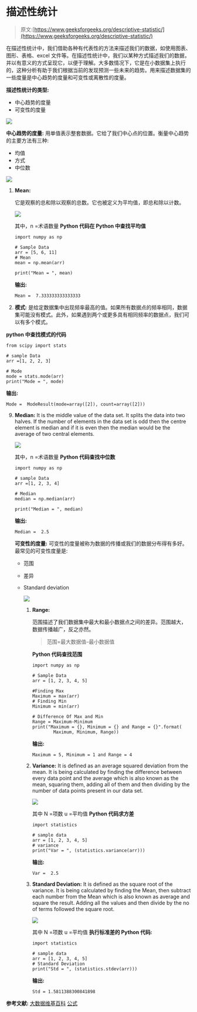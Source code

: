 # 描述性统计

> 原文:[https://www.geeksforgeeks.org/descriptive-statistic/](https://www.geeksforgeeks.org/descriptive-statistic/)

在描述性统计中，我们借助各种有代表性的方法来描述我们的数据，如使用图表、图形、表格、excel 文件等。在描述性统计中，我们以某种方式描述我们的数据，并以有意义的方式呈现它，以便于理解。大多数情况下，它是在小数据集上执行的，这种分析有助于我们根据当前的发现预测一些未来的趋势。用来描述数据集的一些度量是中心趋势的度量和可变性或离散性的度量。

**描述性统计的类型:**

*   中心趋势的度量
*   可变性的度量

![](img/70ff716040446f388049b21f98533561.png)

**中心趋势的度量:**
用单值表示整套数据。它给了我们中心点的位置。衡量中心趋势的主要方法有三种:

*   均值
*   方式
*   中位数

![](img/ac1ac1f2ef48a108c22a76ae841855a8.png)

1.  **Mean:**

    它是观察的总和除以观察的总数。它也被定义为平均值，即总和除以计数。

    ![](img/732324b34f649d5d490a32f75b08d7f1.png)

    其中，n =术语数量
    **Python 代码在 Python 中查找平均值**

    ```
    import numpy as np

    # Sample Data
    arr = [5, 6, 11]      
    # Mean
    mean = np.mean(arr)      

    print("Mean = ", mean)
    ```

    **输出:**

    ```
    Mean =  7.333333333333333

    ```

2.  **模式:**
    是给定数据集中出现频率最高的值。如果所有数据点的频率相同，数据集可能没有模式。此外，如果遇到两个或更多具有相同频率的数据点，我们可以有多个模式。

**python 中查找模式的代码**

```
from scipy import stats

# sample Data
arr =[1, 2, 2, 3]     

# Mode
mode = stats.mode(arr)      
print("Mode = ", mode)
```

**输出:**

```
Mode =  ModeResult(mode=array([2]), count=array([2]))
```

9.  **Median:**
    It is the middle value of the data set. It splits the data into two halves. If the number of elements in the data set is odd then the centre element is median and if it is even then the median would be the average of two central elements.

    ![](img/be229833c43596555413d1938e594d0c.png)

    其中，n =术语数量
    **Python 代码查找中位数**

    ```
    import numpy as np

    # sample Data
    arr =[1, 2, 3, 4]    

    # Median
    median = np.median(arr)   

    print("Median = ", median)
    ```

    **输出:**

    ```
    Median =  2.5

    ```

    **可变性的度量:**
    可变性的度量被称为数据的传播或我们的数据分布得有多好。最常见的可变性度量是:

    *   范围
    *   差异
    *   Standard deviation

        ![](img/4c1b55744d942f322145eb4387f5f0b7.png)

        1.  **Range:**

            范围描述了我们数据集中最大和最小数据点之间的差异。范围越大，数据传播越广，反之亦然。

            > 范围=最大数据值–最小数据值

            **Python 代码查找范围**

            ```
            import numpy as np

            # Sample Data
            arr = [1, 2, 3, 4, 5]     

            #Finding Max
            Maximum = max(arr)          
            # Finding Min 
            Minimum = min(arr) 

            # Difference Of Max and Min          
            Range = Maximum-Minimum     
            print("Maximum = {}, Minimum = {} and Range = {}".format(
                    Maximum, Minimum, Range))
            ```

            **输出:**

            ```
            Maximum = 5, Minimum = 1 and Range = 4
            ```

        2.  **Variance:**
            It is defined as an average squared deviation from the mean. It is being calculated by finding the difference between every data point and the average which is also known as the mean, squaring them, adding all of them and then dividing by the number of data points present in our data set.

            ![](img/8d049bffc06cddc0441ff6fd4ef3982b.png)

            其中 N =项数
            u =平均值
            **Python 代码求方差**

            ```
            import statistics 

            # sample data 
            arr = [1, 2, 3, 4, 5]     
            # variance
            print("Var = ", (statistics.variance(arr)))     
            ```

            **输出:**

            ```
            Var =  2.5
            ```

        3.  **Standard Deviation:**
            It is defined as the square root of the variance. It is being calculated by finding the Mean, then subtract each number from the Mean which is also known as average and square the result. Adding all the values and then divide by the no of terms followed the square root.

            ![](img/289a248d31ed2656bb0b78401ebff673.png)

            其中 N =项数
            u =平均值
            **执行标准差的 Python 代码:**

            ```
            import statistics 

            # sample data 
            arr = [1, 2, 3, 4, 5]     
            # Standard Deviation
            print("Std = ", (statistics.stdev(arr)))    
            ```

            **输出:**

            ```
            Std = 1.5811388300841898
            ```

**参考文献:**
[大数据维基百科](https://en.wikipedia.org/wiki/Big_data)
[公式](https://www.mathsduck.co.uk/)